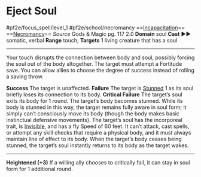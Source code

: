 # Eject Soul
#pf2e/focus_spell/level_1 #pf2e/school/necromancy 
==[Incapacitation](rules/traits/incapacitation.md)== ==[Necromancy](rules/traits/necromancy.md)==
*Source* Gods & Magic pg. 117 2.0
**Domain** soul
**Cast** ►► somatic, verbal
**Range** touch; **Targets** 1 living creature that has a soul

---
Your touch disrupts the connection between body and soul, possibly forcing the soul out of the body altogether. The target must attempt a Fortitude save. You can allow allies to choose the degree of success instead of rolling a saving throw.

**Success** The target is unaffected.
**Failure** The target is [Stunned](../../../Conditions/Stunned.md) 1 as its soul briefly loses its connection to its body.
**Critical Failure** The target’s soul exits its body for 1 round. The target’s body becomes stunned. While its body is stunned in this way, the target remains fully aware in soul form; it simply can’t consciously move its body (though the body makes basic instinctual defensive movements). The target’s soul has the incorporeal trait, is [Invisible](../../../Conditions/Invisible.md), and has a fly Speed of 60 feet. It can’t attack, cast spells, or attempt any skill checks that require a physical body, and it must always maintain line of effect to its body. When the target’s body ceases being stunned, the target’s soul instantly returns to its body as the target wakes.

<hr>

**Heightened (+3)** If a willing ally chooses to critically fail, it can stay in soul form for 1 additional round.